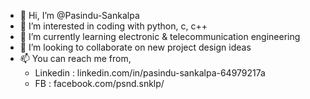 - 👋 Hi, I’m @Pasindu-Sankalpa
- 👀 I’m interested in coding with python, c, c++
- 🌱 I’m currently learning electronic & telecommunication engineering
- 💞️ I’m looking to collaborate on new project design ideas
- 📫 You can reach me from,
  - Linkedin : linkedin.com/in/pasindu-sankalpa-64979217a
  - FB : facebook.com/psnd.snklp/

<!---
Pasindu-Sankalpa/Pasindu-Sankalpa is a ✨ special ✨ repository because its `README.md` (this file) appears on your GitHub profile.
You can click the Preview link to take a look at your changes.
--->
